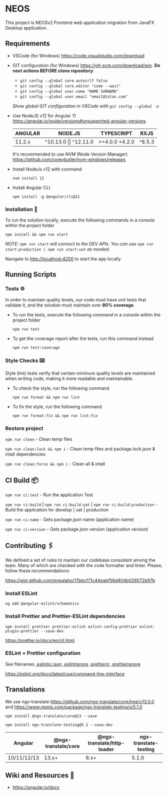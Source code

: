 # NEOS

This project is NEOSv2 Frontend web application migration from JavaFX Desktop application.

## Requirements

- VSCode (for Windows) https://code.visualstudio.com/download

- GIT configuration (for Windows) https://git-scm.com/download/win. **Do next actions BEFORE clone repository**:

  - `git config --global core.autocrlf false`
  - `git config --global core.editor "code --wait"`
  - `git config --global user.name "NAME SURNAME"`
  - `git config --global user.email "email@talan.com"`

  _Show global GIT configuration in VSCode with `git config --global -e`_

- Use NodeJS v12 for Angular 11 https://angular.io/guide/versions#unsupported-angular-versions

  | ANGULAR | NODE.JS                | TYPESCRIPT     | RXJS   |
  | ------- | ---------------------- | -------------- | ------ |
  | 11.2.x  | ^10.13.0 \|\| ^12.11.0 | >=4.0.0 <4.2.0 | ^6.5.3 |

  It's recommended to use NVM (Node Version Manager) https://github.com/coreybutler/nvm-windows/releases

- Install NodeJs v12 with command

  `nvm install 12`

- Install Angular CLI

  `npm install -g @angular/cli@11`

### Installation 🔧

To run the solution locally, execute the following commands in a console within the project folder

`npm install && npm run start`

_NOTE: `npm run start` will connect to the DEV APIs. You can use `npm run start:production | npm run start:uat` as needed._

Navigate to [http://localhost:4200](http://localhost:4200) to start the app locally.

## Running Scripts

### Tests ⚙️

In order to maintain quality levels, our code must have unit tests that validate it, and the solution must maintain over **80% coverage**.

- To run the tests, execute the following command in a console within the project folder

  `npm run test`

- To get the coverage report after the tests, run this command instead

  `npm run test:coverage`

### Style Checks ⌨️

Style (lint) tests verify that certain minimum quality levels are maintained when writing code, making it more readable and maintainable.

- To check the style, run the following command

  `npm run format && npm run lint`

- To fix the style, run the following command

  `npm run format:fix && npm run lint:fix`

### Restore project

`npm run clean` - Clean temp files

`npm run clean:lock && npm i` - Clean temp files and package.lock.json & intall dependencies

`npm run clean:force && npm i` - Clean all & intall

## CI Build 📦

`npm run ci:test` - Run the application Test

`npm run ci:build` | `npm run ci:build:uat` | `npm run ci:build:production` - Build the application for develop | uat | production

`npm run ci:name` - Gets package.json name (application name)

`npm run ci:version` - Gets package.json version (application version)

## Contributing 🖇️

We defined a set of rules to mantain our codebase consistent among the team. Many of which are checked with the code formatter and linter. Please, follow these recommendations:

https://gist.github.com/eneajaho/17bbcf71c44eabf56d404b028572b97b

### Install ESLint

`ng add @angular-eslint/schematics`

### Install Prettier and Prettier-ESLint dependencies

`npm install prettier prettier-eslint eslint-config-prettier eslint-plugin-prettier --save-dev `

https://prettier.io/docs/en/cli.html

### ESLint + Prettier configuration

See filenames [.eslintrc.json](.eslintrc.json) [.eslintignore](.eslintignore) [.prettierrc](.prettierrc) [.prettierignore](.prettierignore)

https://eslint.org/docs/latest/use/command-line-interface

## Translations

We use ngx-translate https://github.com/ngx-translate/core/tree/v13.0.0 and https://www.npmjs.com/package/ngx-translate-testing/v/5.1.0

`npm install @ngx-translate/core@13 --save`

`npm install ngx-translate-testing@5.1 --save-dev`

| Angular     | @ngx-translate/core | @ngx-translate/http-loader | ngx-translate-testing |
| ----------- | ------------------- | -------------------------- | --------------------- |
| 10/11/12/13 | 13.x+               | 6.x+                       | 5.1.0                 |

## Wiki and Resources 📖

- https://angular.io/docs
